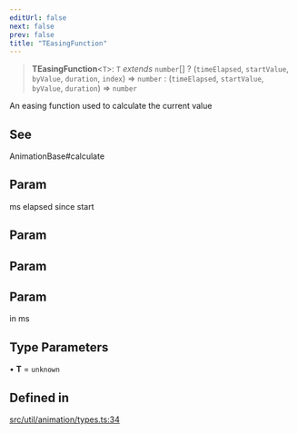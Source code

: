 ```yaml
---
editUrl: false
next: false
prev: false
title: "TEasingFunction"
---
```


> **TEasingFunction**\<`T`\>: `T` *extends* `number`[] ? (`timeElapsed`, `startValue`, `byValue`, `duration`, `index`) => `number` : (`timeElapsed`, `startValue`, `byValue`, `duration`) => `number`

An easing function used to calculate the current value

## See

AnimationBase#calculate

## Param

ms elapsed since start

## Param

## Param

## Param

in ms

## Type Parameters

• **T** = `unknown`

## Defined in

[src/util/animation/types.ts:34](https://github.com/fabricjs/fabric.js/blob/v6.0.0-rc4/src/util/animation/types.ts#L34)
